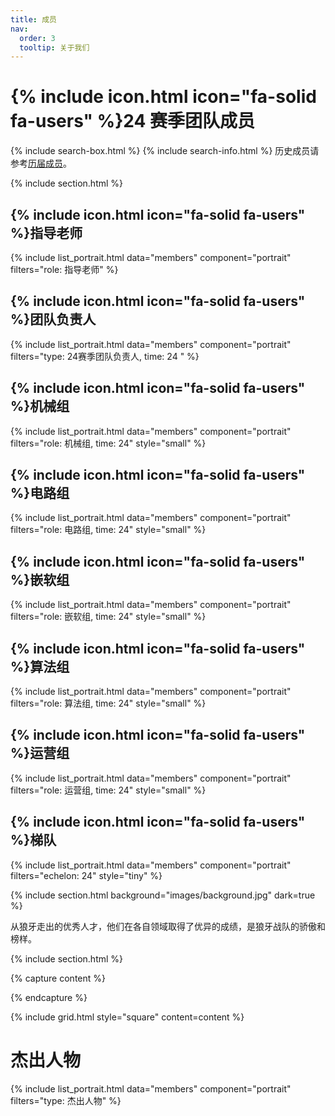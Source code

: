 ```yaml
---
title: 成员
nav:
  order: 3
  tooltip: 关于我们
---
```


# {% include icon.html icon="fa-solid fa-users" %}24 赛季团队成员
{% include search-box.html %}
{% include search-info.html %}
历史成员请参考[历届成员](/team/history)。

{% include section.html %}

## {% include icon.html icon="fa-solid fa-users" %}指导老师

{% include list_portrait.html data="members" component="portrait" filters="role: 指导老师" %}

## {% include icon.html icon="fa-solid fa-users" %}团队负责人
{% include list_portrait.html data="members" component="portrait" filters="type: 24赛季团队负责人, time: 24 " %}

## {% include icon.html icon="fa-solid fa-users" %}机械组
  
{% include list_portrait.html data="members" component="portrait" filters="role: 机械组, time: 24" style="small" %}

## {% include icon.html icon="fa-solid fa-users" %}电路组

{% include list_portrait.html data="members" component="portrait" filters="role: 电路组, time: 24" style="small" %}
## {% include icon.html icon="fa-solid fa-users" %}嵌软组

{% include list_portrait.html data="members" component="portrait" filters="role: 嵌软组, time: 24" style="small" %}
## {% include icon.html icon="fa-solid fa-users" %}算法组

{% include list_portrait.html data="members" component="portrait" filters="role: 算法组, time: 24" style="small" %}
## {% include icon.html icon="fa-solid fa-users" %}运营组

{% include list_portrait.html data="members" component="portrait" filters="role: 运营组, time: 24" style="small" %}

## {% include icon.html icon="fa-solid fa-users" %}梯队

{% include list_portrait.html data="members" component="portrait" filters="echelon: 24" style="tiny" %}

{% include section.html background="images/background.jpg" dark=true %}

从狼牙走出的优秀人才，他们在各自领域取得了优异的成绩，是狼牙战队的骄傲和榜样。

{% include section.html %}

{% capture content %}



{% endcapture %}

{% include grid.html style="square" content=content %}

# 杰出人物

{% include list_portrait.html data="members" component="portrait" filters="type: 杰出人物" %}